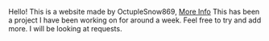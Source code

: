 Hello! This is a website made by OctupleSnow869, [More Info](<https://github.com/OctupleSnow>)
This has been a project I have been working on for around a week.
Feel free to try and add more. I will be looking at requests.
